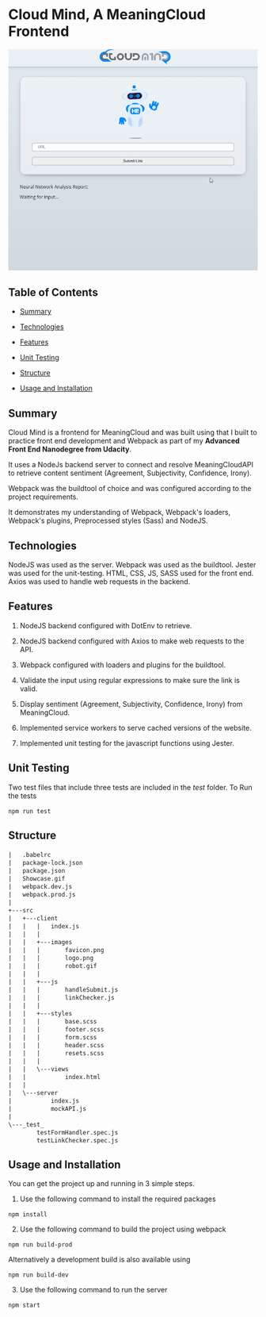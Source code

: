 # Cloud Mind, A MeaningCloud Frontend

![Showcase.gif](/Showcase.gif)

## Table of Contents

* [Summary](#Summary)

* [Technologies](#Technologies)

* [Features](#Features)

* [Unit Testing](#Unit-Testing)

* [Structure](#Structure)

* [Usage and Installation](#usage-and-installation)

## Summary

Cloud Mind is a frontend for MeaningCloud and was built using that I built to practice front end development and Webpack as part of my **Advanced Front End Nanodegree from Udacity**.

It uses a NodeJs backend server to connect and resolve MeaningCloudAPI to retrieve content sentiment (Agreement, Subjectivity, Confidence, Irony).

Webpack was the buildtool of choice and was configured according to the project requirements.

It demonstrates my understanding of Webpack, Webpack's loaders, Webpack's plugins, Preprocessed styles (Sass) and NodeJS.

## Technologies

NodeJS was used as the server.
Webpack was used as the buildtool.
Jester was used for the unit-testing.
HTML, CSS, JS, SASS used for the front end.
Axios was used to handle web requests in the backend.

## Features

1. NodeJS backend configured with DotEnv to retrieve.

2. NodeJS backend configured with Axios to make web requests to the API.

3. Webpack configured with loaders and plugins for the buildtool.

4. Validate the input using regular expressions to make sure the link is valid.

5. Display sentiment (Agreement, Subjectivity, Confidence, Irony) from MeaningCloud.

5. Implemented service workers to serve cached versions of the website.

6. Implemented unit testing for the javascript functions using Jester.

## Unit Testing
Two test files that include three tests are included in the _test_ folder.
To Run the tests 
```npmrc
npm run test
```

## Structure 
```
|   .babelrc
|   package-lock.json
|   package.json
|   Showcase.gif
|   webpack.dev.js
|   webpack.prod.js
|
+---src
|   +---client
|   |   |   index.js
|   |   |
|   |   +---images
|   |   |       favicon.png
|   |   |       logo.png
|   |   |       robot.gif
|   |   |
|   |   +---js
|   |   |       handleSubmit.js
|   |   |       linkChecker.js
|   |   |
|   |   +---styles
|   |   |       base.scss
|   |   |       footer.scss
|   |   |       form.scss
|   |   |       header.scss
|   |   |       resets.scss
|   |   |
|   |   \---views
|   |           index.html
|   |
|   \---server
|           index.js
|           mockAPI.js
|
\---_test_
        testFormHandler.spec.js
        testLinkChecker.spec.js

```

## Usage and Installation

You can get the project up and running in 3 simple steps.

1. Use the following command to install the required packages
```
npm install
```
2. Use the following command to build the project using webpack
```
npm run build-prod
```
Alternatively a development build is also available using
```
npm run build-dev
```
3. Use the following command to run the server
```
npm start
```

